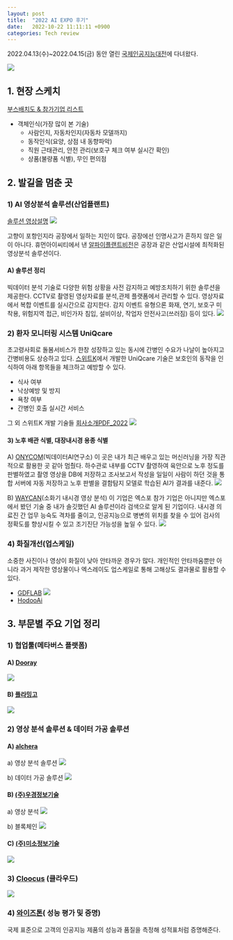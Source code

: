 ```yaml
---
layout: post
title:  "2022 AI EXPO 후기"
date:   2022-10-22 11:11:11 +0900
categories: Tech review
---
```

2022.04.13(수)~2022.04.15(금) 동안 열린 [국제인공지능대전](https://www.instagram.com/aiexpo_korea/)에 다녀왔다. 

![](https://velog.velcdn.com/images/sungrok7/post/1dff643e-4720-42e9-a56b-7bdece7acf64/image.jpg)


## 1. 현장 스케치
[부스배치도 & 참가기업 리스트](http://www.aiexpo.co.kr/shop_contents/myboard_read.htm?load_type=&page_idx=0&tag_on=&h_search_c=0&h_search_v=&me_popup=&myboard_code=notice&page_limit=10&idx=797830&page=1&category_idx=#:~:text=AI%20EXPO%20KOREA%202022%20%EC%B0%B8%EA%B0%80%EA%B8%B0%EC%97%85%20%EB%A6%AC%EC%8A%A4%ED%8A%B8%20%EB%B0%8F%20%EB%B6%80%EC%8A%A4%EB%B0%B0%EC%B9%98%EB%8F%84%20PDF%20%EB%B2%84%EC%A0%84%20%EC%95%84%EB%9E%98%EC%97%90%EC%84%9C%20%EB%8B%A4%EC%9A%B4%20%EB%B0%9B%EC%9C%BC%EC%8B%A4%20%EC%88%98%20%EC%9E%88%EC%9C%BC%EC%8B%AD%EB%8B%88%EB%8B%A4.)
- 객체인식(가장 많이 본 기술)
  - 사람인지, 자동차인지(자동차 모델까지) 
  - 동작인식(요양, 상점 내 동향파악)
  - 직원 근태관리, 안전 관리(보호구 체크 여부 실시간 확인)
  - 상품(불량품 식별), 무인 편의점
## 2. 발길을 멈춘 곳  
### 1) AI 영상분석 솔루션(산업플랜트)
[솔루션 영상설명](https://www.youtube.com/watch?v=SHLWi2cLOnI)
![](https://velog.velcdn.com/images/sungrok7/post/9520ab8f-74d4-4075-857d-6352aa9dbd2f/image.gif)

고향이 포항인지라 공장에서 일하는 지인이 많다. 공장에선 인명사고가 흔하지 않은 일이 아니다. 휴먼아이씨티에서 낸 [알파이플랜트비전](http://www.hictc.com/kor/solution/vision.php)은 공장과 같은 산업시설에 최적화된 영상분석 솔루션이다. 

#### A) 솔루션 정리 
빅데이터 분석 기술로 다양한 위험 상황을 사전 감지하고 예방조치하기 위한 솔루션을 제공한다. CCTV로 촬영된 영상자료를 분석,관제 플랫폼에서 관리할 수 있다. 영상자료에서 복합 이벤트를 실시간으로 감지한다. 감지 이벤트 유형으론 화재, 연기, 보호구 미착용, 위험지역 접근, 비인가자 침입, 설비이상, 작업자 안전사고(쓰러짐) 등이 있다. 
![](https://velog.velcdn.com/images/sungrok7/post/a8ede3fd-d3f0-47da-b301-2c355b0a1506/image.gif)

### 2) 환자 모니터링 시스템 UniQcare
초고령사회로 돌봄서비스가 한창 성장하고 있는 동시에 간병인 수요가 나날이 높아지고 간병비용도 상승하고 있다. [스위트K](http://www.sweetk.co.kr/)에서 개발한 UniQcare 기술은 보호인의 동작을 인식하여 아래 항목들을 체크하고 예방할 수 있다. 
- 식사 여부
- 낙상예방 및 방지
- 욕창 여부 
- 간병인 호출 실시간 서비스

그 외 스위트K 개발 기술들
[회사소개PDF_2022](http://www.sweetk.co.kr/download/sweetk2022.pdf)
![](https://velog.velcdn.com/images/sungrok7/post/cb51f569-cad0-4f15-a2ff-7da29a4b660e/image.png)

#### 3) 노후 배관 식별, 대장내시경 용종 식별 
A) [ONYCOM](http://www.onycom.com/main.do)(빅데이터AI연구소)
이 곳은 내가 최근 배우고 있는 머신러닝을 가장 직관적으로 활용한 곳 같아 멈췄다. 하수관로 내부를 CCTV 촬영하여 육안으로 노후 정도를 판별하였고 촬영 영상을 DB에 저장하고 조사보고서 작성을 일일이 사람이 하던 것을 통합 서버에 자동 저장하고 노후  판별을 결함탐지 모델로 학습된 AI가 결과를 내준다.
![](https://velog.velcdn.com/images/sungrok7/post/dc3bbf5e-4b7d-4a17-81e0-2172bdfd92fe/image.jpg)

B) [WAYCAN](https://waycen.com/WAYMEDendo)(소화기 내시경 영상 분석)
이 기업은 엑스포 참가 기업은 아니지만 엑스포에서 봤던 기술 중 내가 솔깃했던 AI 솔루션이라 검색으로 알게 된 기업이다. 내시경 의료진 간 업무 능숙도 격차를 줄이고, 인공지능으로 병변의 위치를 찾을 수 있어 
검사의 정확도를 향상시킬 수 있고 조기진단 가능성을 높일 수 있다. 
![](https://velog.velcdn.com/images/sungrok7/post/75c9cd45-b13e-481e-bde2-2d3021aa94b0/image.png)

### 4) 화질개선(업스케일) 
소중한 사진이나 영상이 화질이 낮아 안타까운 경우가 많다. 개인적인 안타까움뿐만 아니라 과거 제작한 영상물이나 엑스레이도 업스케일로 통해 고해상도 결과물로 활용할 수 있다. 
- [GDFLAB](https://ko.gdflab.com/#:~:text=%ED%86%B5%ED%95%B4%20%EC%9D%B4%EB%AF%B8%EC%A7%80%EC%99%80%20%EB%B9%84%EB%94%94%EC%98%A4%EB%A5%BC-,%EC%84%A0%EB%AA%85%ED%95%98%EA%B2%8C%20%EB%A7%8C%EB%93%A4%EC%96%B4%20%EB%B3%B4%EC%84%B8%EC%9A%94!,-Before)
![](https://velog.velcdn.com/images/sungrok7/post/96d43354-f385-47ff-81bc-7d0dd41235f8/image.gif)
- [HodooAi](https://www.hodooai.com/index.html)
## 3. 부문별 주요 기업 정리 
### 1) 협업툴(메타버스 플랫폼)
#### A) [Dooray](https://dooray.com/home/)
![](https://velog.velcdn.com/images/sungrok7/post/6f03f3e9-6647-4a1e-b72b-386c951e89c9/image.png)

#### B) [플라밍고](https://www.aifrica.co.kr/flamingo/)
![](https://velog.velcdn.com/images/sungrok7/post/0e3d405f-a1af-4d3f-9feb-0ed4c576b926/image.png)
### 2) 영상 분석 솔루션 & 데이터 가공 솔루션
#### A) [alchera](https://alchera.ai/)
a) 영상 분석 솔루션
![](https://velog.velcdn.com/images/sungrok7/post/d2f06997-3eca-443b-af3a-93a3d47be9d0/image.png)

b) 데이터 가공 솔루션
![](https://velog.velcdn.com/images/sungrok7/post/ce3be62a-5b93-40ed-b808-d608d2d8b920/image.png)

#### B) [(주)우경정보기술](http://www.wkit.co.kr/main.do)
a) 영상 분석
![](https://velog.velcdn.com/images/sungrok7/post/ce0119eb-f866-45b1-a2b7-0e16681f1cb2/image.png)

b) 블록체인
![](https://velog.velcdn.com/images/sungrok7/post/c13dc9c5-acde-41a4-b375-baac1044ee11/image.png)

#### C) [(주)미소정보기술](https://www.misoinfo.co.kr/#/misoinfo/index.do)
![](https://velog.velcdn.com/images/sungrok7/post/47c0baaa-f95a-4e69-8e6f-5dfbc92fe69f/image.png)

### 3) [Cloocus](https://www.cloocus.com/) (클라우드)
![](https://velog.velcdn.com/images/sungrok7/post/5c2b4e7f-a6a3-4c84-b3ad-378a1ee687a0/image.png)

### 4) [와이즈톤](http://wisestone.kr/)( 성능 평가 및 증명)

국제 표준으로 고객의 인공지능 제품의 성능과 품질을 측정해 성적표처럼 증명해준다. 

[jekyll-docs]: https://jekyllrb.com/docs/home
[jekyll-gh]:   https://github.com/jekyll/jekyll
[jekyll-talk]: https://talk.jekyllrb.com/
